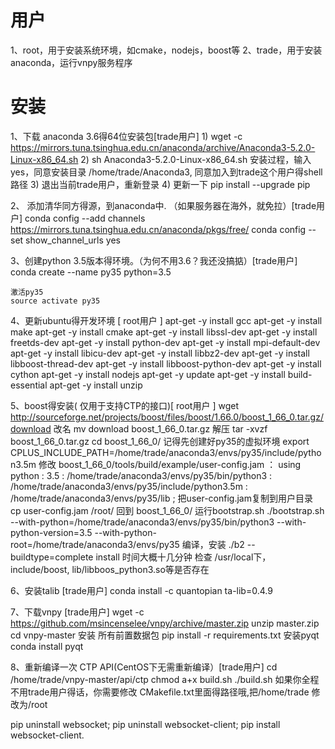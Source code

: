 # 用户
1、root，用于安装系统环境，如cmake，nodejs，boost等
2、trade，用于安装anaconda，运行vnpy服务程序

# 安装
 1、下载 anaconda 3.6得64位安装包[trade用户]
    1) wget -c https://mirrors.tuna.tsinghua.edu.cn/anaconda/archive/Anaconda3-5.2.0-Linux-x86_64.sh
    2) sh Anaconda3-5.2.0-Linux-x86_64.sh
       安装过程，输入yes，同意安装目录 /home/trade/Anaconda3, 同意加入到trade这个用户得shell路径
    3) 退出当前trade用户，重新登录
    4) 更新一下 pip install --upgrade pip

 2、 添加清华同方得源，到anaconda中. （如果服务器在海外，就免拉）[trade用户]
    conda config --add channels https://mirrors.tuna.tsinghua.edu.cn/anaconda/pkgs/free/
    conda config --set show_channel_urls yes

 3、创建python 3.5版本得环境。（为何不用3.6？我还没搞掂）[trade用户]
    conda create --name py35 python=3.5

    激活py35
    source activate py35

 4、更新ubuntu得开发环境 [ root用户 ]
    apt-get -y install gcc
    apt-get -y install make
    apt-get -y install cmake
    apt-get -y install libssl-dev
    apt-get -y install freetds-dev
    apt-get -y install python-dev
    apt-get -y install mpi-default-dev
    apt-get -y install libicu-dev
    apt-get -y install libbz2-dev
    apt-get -y install libboost-thread-dev
    apt-get -y install libboost-python-dev
    apt-get -y install cython
    apt-get -y install nodejs
    apt-get -y update
    apt-get -y install build-essential
    apt-get -y install unzip

 5、boost得安装( 仅用于支持CTP的接口)[ root用户 ]
    wget http://sourceforge.net/projects/boost/files/boost/1.66.0/boost_1_66_0.tar.gz/download
	改名 mv download boost_1_66_0.tar.gz
	解压 tar -xvzf boost_1_66_0.tar.gz
	cd boost_1_66_0/
	记得先创建好py35的虚拟环境
	export CPLUS_INCLUDE_PATH=/home/trade/anaconda3/envs/py35/include/python3.5m
    修改 boost_1_66_0/tools/build/example/user-config.jam ：
    using python : 3.5 : /home/trade/anaconda3/envs/py35/bin/python3 : /home/trade/anaconda3/envs/py35/include/python3.5m : /home/trade/anaconda3/envs/py35/lib ;
    把user-config.jam复制到用户目录
    cp user-config.jam  /root/
    回到 boost_1_66_0/
    运行bootstrap.sh
	./bootstrap.sh  --with-python=/home/trade/anaconda3/envs/py35/bin/python3 --with-python-version=3.5 --with-python-root=/home/trade/anaconda3/envs/py35
	编译，安装
	./b2 --buildtype=complete install 时间大概十几分钟
	检查 /usr/local下，include/boost, lib/libboos_python3.so等是否存在

 6、安装talib [trade用户]
 conda install -c quantopian ta-lib=0.4.9

 7、下载vnpy  [trade用户]
  wget -c https://github.com/msincenselee/vnpy/archive/master.zip
  unzip master.zip
  cd vnpy-master
  安装 所有前置数据包
    pip install -r requirements.txt
  安装pyqt
  conda install pyqt

 8、重新编译一次 CTP API(CentOS下无需重新编译）[trade用户]
  cd /home/trade/vnpy-master/api/ctp
  chmod a+x build.sh
  ./build.sh
  如果你全程不用trade用户得话，你需要修改 CMakefile.txt里面得路径哦,把/home/trade 修改为/root

pip uninstall websocket; pip uninstall websocket-client; pip install websocket-client.
